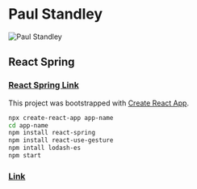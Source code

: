 # Paul Standley

![Paul Standley](http://res.cloudinary.com/pieol2/image/upload/v1516543296/profile-small.png)

## **__React Spring__**

### [React Spring Link](https://www.react-spring.io/)

This project was bootstrapped with [Create React App](https://github.com/facebook/create-react-app).

```BASH
npx create-react-app app-name
cd app-name
npm install react-spring
npm install react-use-gesture
npm intall lodash-es
npm start
```

### [Link](https://www.react-spring.io/docs/hooks/basics)